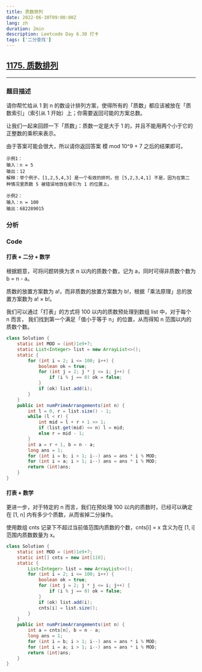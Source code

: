 ```yaml
---
title: 质数排列
date: 2022-06-30T09:00:00Z
lang: zh
duration: 2min
description: Leetcode Day 6.30 打卡
tags: ['二分查找']
---
```


## [1175. 质数排列](https://leetcode.cn/problems/prime-arrangements/) <MarkerSimple />
***
### 题目描述
请你帮忙给从 1 到 n 的数设计排列方案，使得所有的「质数」都应该被放在「质数索引」（索引从 1 开始）上；你需要返回可能的方案总数。

让我们一起来回顾一下「质数」：质数一定是大于 1 的，并且不能用两个小于它的正整数的乘积来表示。

由于答案可能会很大，所以请你返回答案 模 mod 10^9 + 7 之后的结果即可。

```
示例1：
输入：n = 5
输出：12
解释：举个例子，[1,2,5,4,3] 是一个有效的排列，但 [5,2,3,4,1] 不是，因为在第二
种情况里质数 5 被错误地放在索引为 1 的位置上。

示例2：
输入：n = 100
输出：682289015
```

### 分析

### Code
#### 打表 + 二分 + 数学
根据题意，可将问题转换为求 n 以内的质数个数，记为 a，同时可得非质数个数为 b = n - a。

质数的放置方案数为 a!，而非质数的放置方案数为 b!，根据「乘法原理」总的放置方案数为 a! × b!。

我们可以通过「打表」的方式将 100 以内的质数预处理到数组 list 中，对于每个 n 而言，
我们找到第一个满足「值小于等于 n」的位置，从而得知 n 范围以内的质数个数。

```java
class Solution {
    static int MOD = (int)1e9+7;
    static List<Integer> list = new ArrayList<>();
    static {
        for (int i = 2; i <= 100; i++) {
            boolean ok = true;
            for (int j = 2; j * j <= i; j++) {
                if (i % j == 0) ok = false;
            }
            if (ok) list.add(i);
        }
    }
    public int numPrimeArrangements(int n) {
        int l = 0, r = list.size() - 1;
        while (l < r) {
            int mid = l + r + 1 >> 1;
            if (list.get(mid) <= n) l = mid;
            else r = mid - 1;
        }
        int a = r + 1, b = n - a;
        long ans = 1;
        for (int i = b; i > 1; i--) ans = ans * i % MOD;
        for (int i = a; i > 1; i--) ans = ans * i % MOD;
        return (int)ans;
    }
}
```

#### 打表 + 数学 <MarkerBetter />
更进一步，对于特定的 n 而言，我们在预处理 100 以内的质数时，已经可以确定在 [1, n] 内有多少个质数，从而省掉二分操作。

使用数组 cnts 记录下不超过当前值范围内质数的个数，cnts[i] = x 含义为在 [1, i] 范围内质数数量为 x。

```java
class Solution {
    static int MOD = (int)1e9+7;
    static int[] cnts = new int[110];
    static {
        List<Integer> list = new ArrayList<>();
        for (int i = 2; i <= 100; i++) {
            boolean ok = true;
            for (int j = 2; j * j <= i; j++) {
                if (i % j == 0) ok = false;
            }
            if (ok) list.add(i);
            cnts[i] = list.size();
        }
    }
    public int numPrimeArrangements(int n) {
        int a = cnts[n], b = n - a;
        long ans = 1;
        for (int i = b; i > 1; i--) ans = ans * i % MOD;
        for (int i = a; i > 1; i--) ans = ans * i % MOD;
        return (int)ans;
    }
}
```
